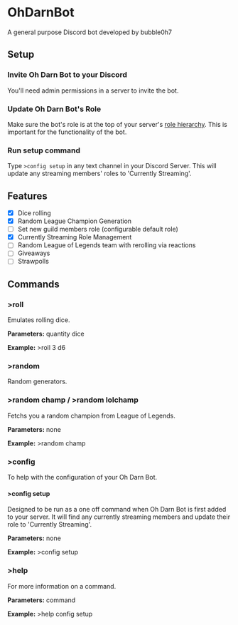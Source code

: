 # OhDarnBot
A general purpose Discord bot developed by bubble0h7

## Setup
### Invite Oh Darn Bot to your Discord
You'll need admin permissions in a server to invite the bot.
### Update Oh Darn Bot's Role
Make sure the bot's role is at the top of your server's [role hierarchy](https://support.discordapp.com/hc/en-us/articles/214836687-Role-Management-101).
This is important for the functionality of the bot.
### Run setup command
Type `>config setup` in any text channel in your Discord Server. This will update any streaming members' roles to 'Currently Streaming'.

## Features
- [x] Dice rolling
- [x] Random League Champion Generation
- [ ] Set new guild members role (configurable default role)
- [x] Currently Streaming Role Management
- [ ] Random League of Legends team with rerolling via reactions
- [ ] Giveaways
- [ ] Strawpolls

## Commands
### >roll
Emulates rolling dice.

**Parameters:** quantity dice

**Example:** >roll 3 d6 


### >random
Random generators.
### >random champ / >random lolchamp
Fetchs you a random champion from League of Legends.

**Parameters:** none

**Example:** >random champ


### >config
To help with the configuration of your Oh Darn Bot.
#### >config setup
Designed to be run as a one off command when Oh Darn Bot is first added to your server. It will find any currently streaming members and update their role to 'Currently Streaming'.

**Parameters:** none

**Example:** >config setup


### >help
For more information on a command.

**Parameters:** command

**Example:** >help config setup
